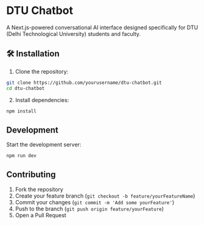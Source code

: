 # DTU Chatbot

A Next.js-powered conversational AI interface designed specifically for DTU (Delhi Technological University) students and faculty.

## 🛠️ Installation

1. Clone the repository:
```bash
git clone https://github.com/yourusername/dtu-chatbot.git
cd dtu-chatbot
```

2. Install dependencies:
```bash
npm install
```

## Development

Start the development server:

```bash
npm run dev
```

## Contributing

1. Fork the repository
2. Create your feature branch (`git checkout -b feature/yourFeatureName`)
3. Commit your changes (`git commit -m 'Add some yourFeature'`)
4. Push to the branch (`git push origin feature/yourFeature`)
5. Open a Pull Request